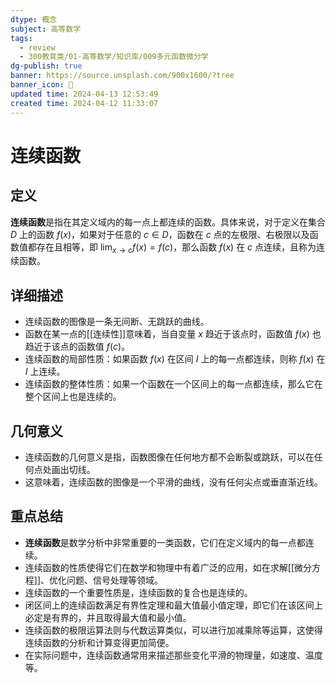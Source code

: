 ```yaml
---
dtype: 概念
subject: 高等数学
tags:
  - review
  - 300教育类/01-高等数学/知识库/009多元函数微分学
dg-publish: true
banner: https://source.unsplash.com/900x1600/?tree
banner_icon: 🧠
updated time: 2024-04-13 12:53:49
created time: 2024-04-12 11:33:07
---
```

# 连续函数

## 定义
**连续函数**是指在其定义域内的每一点上都连续的函数。具体来说，对于定义在集合 $D$ 上的函数 $f(x)$，如果对于任意的 $c \in D$，函数在 $c$ 点的左极限、右极限以及函数值都存在且相等，即 $\lim_{x \to c} f(x) = f(c)$，那么函数 $f(x)$ 在 $c$ 点连续，且称为连续函数。

## 详细描述
- 连续函数的图像是一条无间断、无跳跃的曲线。
- 函数在某一点的[[连续性]]意味着，当自变量 $x$ 趋近于该点时，函数值 $f(x)$ 也趋近于该点的函数值 $f(c)$。
- 连续函数的局部性质：如果函数 $f(x)$ 在区间 $I$ 上的每一点都连续，则称 $f(x)$ 在 $I$ 上连续。
- 连续函数的整体性质：如果一个函数在一个区间上的每一点都连续，那么它在整个区间上也是连续的。

## 几何意义
- 连续函数的几何意义是指，函数图像在任何地方都不会断裂或跳跃，可以在任何点处画出切线。
- 这意味着，连续函数的图像是一个平滑的曲线，没有任何尖点或垂直渐近线。

## 重点总结
- **连续函数**是数学分析中非常重要的一类函数，它们在定义域内的每一点都连续。
- 连续函数的性质使得它们在数学和物理中有着广泛的应用，如在求解[[微分方程]]、优化问题、信号处理等领域。
- 连续函数的一个重要性质是，连续函数的复合也是连续的。
- 闭区间上的连续函数满足有界性定理和最大值最小值定理，即它们在该区间上必定是有界的，并且取得最大值和最小值。
- 连续函数的极限运算法则与代数运算类似，可以进行加减乘除等运算，这使得连续函数的分析和计算变得更加简便。
- 在实际问题中，连续函数通常用来描述那些变化平滑的物理量，如速度、温度等。

